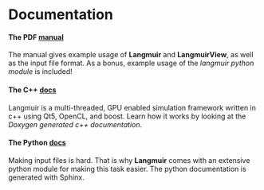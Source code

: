 # Documentation

#### The **PDF** [manual](../_static/downloads/manual.pdf)

The manual gives example usage of **Langmuir** and **LangmuirView**, as well as the input file format.
As a bonus, example usage of the *langmuir python module* is included!

#### The **C++** [docs](../_static/cxx/index.html)

Langmuir is a multi-threaded, GPU enabled simulation framework written in c++ using Qt5, OpenCL, and boost.
Learn how it works by looking at the *Doxygen generated c++ documentation*.

#### The **Python** [docs](../_static/python/index.html)

Making input files is hard.  That is why **Langmuir** comes with an extensive python module for making
this task easier.  The python documentation is generated with Sphinx.
